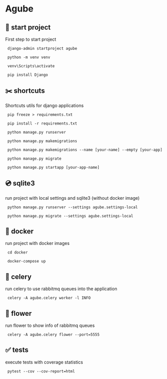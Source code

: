 Agube
===

## 🚀 start project
First step to start project
```
 django-admin startproject agube
```
```
 python -m venv venv
```
```
 venv\Scripts\activate
```
```
 pip install Django
```

## ✂️ shortcuts
Shortcuts utils for django applications
```
 pip freeze > requirements.txt
```
```
 pip install -r requirements.txt
```
```
 python manage.py runserver
```
```
 python manage.py makemigrations
```
```
 python manage.py makemigrations --name [your-name] --empty [your-app]
```
```
 python manage.py migrate
```
```
 python manage.py startapp [your-app-name]
```

## 💿 sqlite3
run project with local settings and sqlite3 (without docker image)
```
 python manage.py runserver --settings agube.settings-local
```
```
 python manage.py migrate --settings agube.settings-local
```

## 🐳 docker
run project with docker images
```
 cd docker
```
```
 docker-compose up
```

## 🍆 celery
run celery to use rabbitmq queues into the application
```
 celery -A agube.celery worker -l INFO
```

## 🌷 flower
run flower to show info of rabbitmq queues
```
 celery -A agube.celery flower --port=5555
```

## ✅ tests
execute tests with coverage statistics
```
 pytest --cov --cov-report=html
```
